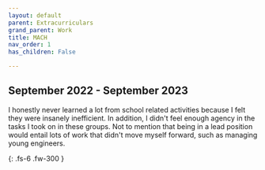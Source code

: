 ```yaml
---
layout: default
parent: Extracurriculars
grand_parent: Work
title: MACH
nav_order: 1
has_children: False

---
```


## September 2022 - September 2023
I honestly never learned a lot from school related activities because I felt they were insanely inefficient. In addition, I didn't feel enough agency in the tasks I took on in these groups. Not to mention that being in a lead position would entail lots of work that didn't move myself forward, such as managing young engineers.



{: .fs-6 .fw-300 }
